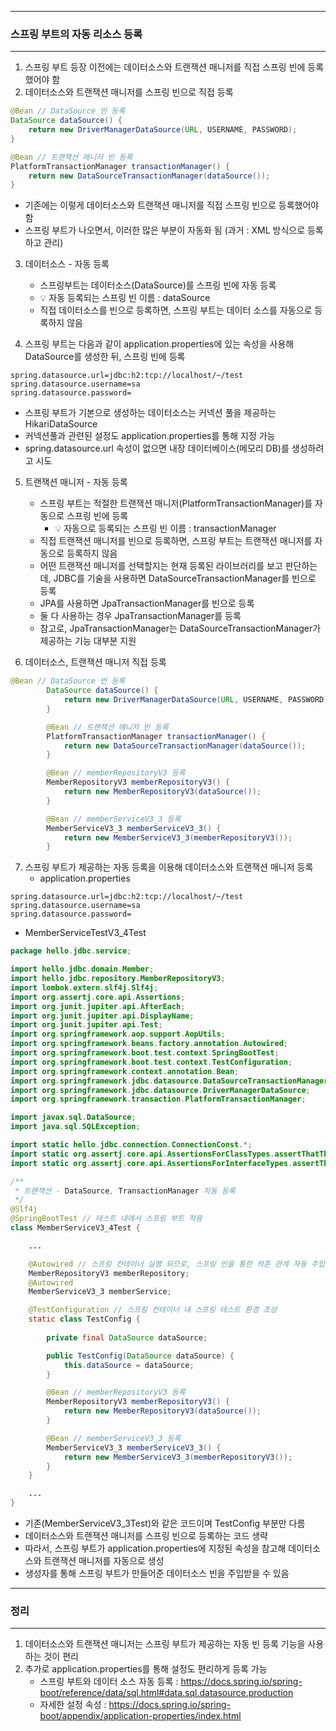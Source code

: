 -----
### 스프링 부트의 자동 리소스 등록
-----
1. 스프링 부트 등장 이전에는 데이터소스와 트랜잭션 매니저를 직접 스프링 빈에 등록했어야 함
2. 데이터소스와 트랜잭션 매니저를 스프링 빈으로 직접 등록
```java
@Bean // DataSource 빈 등록
DataSource dataSource() {
    return new DriverManagerDataSource(URL, USERNAME, PASSWORD);
}

@Bean // 트랜잭션 매니저 빈 등록
PlatformTransactionManager transactionManager() {
    return new DataSourceTransactionManager(dataSource());
}
````
  - 기존에는 이렇게 데이터소스와 트랜잭션 매니저를 직접 스프링 빈으로 등록했어야 함
  - 스프링 부트가 나오면서, 이러한 많은 부분이 자동화 됨 (과거 : XML 방식으로 등록하고 관리)

3. 데이터소스 - 자동 등록
   - 스프링부트는 데이터소스(DataSource)를 스프링 빈에 자동 등록
   - 💡 자동 등록되는 스프링 빈 이름 : dataSource
   - 직접 데이터소스를 빈으로 등록하면, 스프링 부트는 데이터 소스를 자동으로 등록하지 않음

4. 스프링 부트는 다음과 같이 application.properties에 있는 속성을 사용해 DataSource를 생성한 뒤, 스프링 빈에 등록
```properties
spring.datasource.url=jdbc:h2:tcp://localhost/~/test
spring.datasource.username=sa
spring.datasource.password=
```
  - 스프링 부트가 기본으로 생성하는 데이터소스는 커넥션 풀을 제공하는 HikariDataSource
  - 커넥션풀과 관련된 설정도 application.properties를 통해 지정 가능
  - spring.datasource.url 속성이 없으면 내장 데이터베이스(메모리 DB)를 생성하려고 시도

5. 트랜잭션 매니저 - 자동 등록
   - 스프링 부트는 적절한 트랜잭션 매니저(PlatformTransactionManager)를 자동으로 스프링 빈에 등록
     + 💡 자동으로 등록되는 스프링 빈 이름 : transactionManager
   - 직접 트랜잭션 매니저를 빈으로 등록하면, 스프링 부트는 트랜잭션 매니저를 자동으로 등록하지 않음
   - 어떤 트랜잭션 매니저를 선택할지는 현재 등록된 라이브러리를 보고 판단하는데, JDBC를 기술을 사용하면 DataSourceTransactionManager를 빈으로 등록
   - JPA를 사용하면 JpaTransactionManager를 빈으로 등록
   - 둘 다 사용하는 경우 JpaTransactionManager를 등록
   - 참고로, JpaTransactionManager는 DataSourceTransactionManager가 제공하는 기능 대부분 지원

6. 데이터소스, 트랜잭션 매니저 직접 등록
```java
@Bean // DataSource 빈 등록
        DataSource dataSource() {
            return new DriverManagerDataSource(URL, USERNAME, PASSWORD);
        }

        @Bean // 트랜잭션 매니저 빈 등록
        PlatformTransactionManager transactionManager() {
            return new DataSourceTransactionManager(dataSource());
        }

        @Bean // memberRepositoryV3 등록
        MemberRepositoryV3 memberRepositoryV3() {
            return new MemberRepositoryV3(dataSource());
        }

        @Bean // memberServiceV3_3 등록
        MemberServiceV3_3 memberServiceV3_3() {
            return new MemberServiceV3_3(memberRepositoryV3());
        }
```

7. 스프링 부트가 제공하는 자동 등록을 이용해 데이터소스와 트랜잭션 매니저 등록
   - application.properties
```properties
spring.datasource.url=jdbc:h2:tcp://localhost/~/test
spring.datasource.username=sa
spring.datasource.password=
```
  - MemberServiceTestV3_4Test
```java
package hello.jdbc.service;

import hello.jdbc.domain.Member;
import hello.jdbc.repository.MemberRepositoryV3;
import lombok.extern.slf4j.Slf4j;
import org.assertj.core.api.Assertions;
import org.junit.jupiter.api.AfterEach;
import org.junit.jupiter.api.DisplayName;
import org.junit.jupiter.api.Test;
import org.springframework.aop.support.AopUtils;
import org.springframework.beans.factory.annotation.Autowired;
import org.springframework.boot.test.context.SpringBootTest;
import org.springframework.boot.test.context.TestConfiguration;
import org.springframework.context.annotation.Bean;
import org.springframework.jdbc.datasource.DataSourceTransactionManager;
import org.springframework.jdbc.datasource.DriverManagerDataSource;
import org.springframework.transaction.PlatformTransactionManager;

import javax.sql.DataSource;
import java.sql.SQLException;

import static hello.jdbc.connection.ConnectionConst.*;
import static org.assertj.core.api.AssertionsForClassTypes.assertThatThrownBy;
import static org.assertj.core.api.AssertionsForInterfaceTypes.assertThat;

/**
 * 트랜잭션 - DataSource, TransactionManager 자동 등록
 */
@Slf4j
@SpringBootTest // 테스트 내에서 스프링 부트 적용
class MemberServiceV3_4Test {

    ...

    @Autowired // 스프링 컨테이너 실행 되므로, 스프링 빈을 통한 의존 관계 자동 주입
    MemberRepositoryV3 memberRepository;
    @Autowired
    MemberServiceV3_3 memberService;

    @TestConfiguration // 스프링 컨테이너 내 스프링 테스트 환경 조성
    static class TestConfig {
        
        private final DataSource dataSource;

        public TestConfig(DataSource dataSource) {
            this.dataSource = dataSource;
        }

        @Bean // memberRepositoryV3 등록
        MemberRepositoryV3 memberRepositoryV3() {
            return new MemberRepositoryV3(dataSource());
        }

        @Bean // memberServiceV3_3 등록
        MemberServiceV3_3 memberServiceV3_3() {
            return new MemberServiceV3_3(memberRepositoryV3());
        }
    }

    ...
}
```
  - 기존(MemberServiceV3_3Test)와 같은 코드이며 TestConfig 부분만 다름
  - 데이터소스와 트랜잭션 매니저를 스프링 빈으로 등록하는 코드 생략
  - 따라서, 스프링 부트가 application.properties에 지정된 속성을 참고해 데이터소스와 트랜잭션 매니저를 자동으로 생성
  - 생성자를 통해 스프링 부트가 만들어준 데이터소스 빈을 주입받을 수 있음

-----
### 정리
-----
1. 데이터소스와 트랜잭션 매니저는 스프링 부트가 제공하는 자동 빈 등록 기능을 사용하는 것이 편리
2. 추가로 application.properties를 통해 설정도 편리하게 등록 가능
   - 스프링 부트와 데이터 소스 자동 등록 : https://docs.spring.io/spring-boot/reference/data/sql.html#data.sql.datasource.production
   - 자세한 설정 속성 : https://docs.spring.io/spring-boot/appendix/application-properties/index.html
